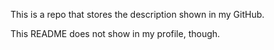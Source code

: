 This is a repo that stores the description shown in my GitHub.

This README does not show in my profile, though.
